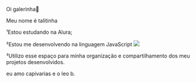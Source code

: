 
Oi galerinha👋

 Meu nome é talitinha

¹Estou estudando na Alura;

²Estou me desenvolvendo na linguagem JavaScript
![](https://img.shields.io/badge/JavaScript-323330?style=for-the-badge&logo=javascript&logoColor=F7DF1E)

³Utilizo esse espaço para minha organização e compartilhamento dos meu projetos desenvolvidos.

eu amo capivarias e o leo b.
<!--
**mor4ngu3tte/mor4ngu3tte** is a ✨ _special_ ✨ repository because its `README.md` (this file) appears on your GitHub profile.
